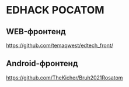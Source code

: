 # EDHACK РОСАТОМ

## WEB-фронтенд
https://github.com/temaqwest/edtech_front/

## Android-фронтенд
https://github.com/TheKicher/Bruh2021Rosatom